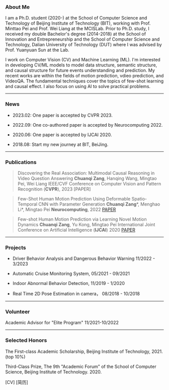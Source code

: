 ### About Me
I am a Ph.D. student (2020-) at the School of Computer Science and Technology of Beijing Institute of Technology (BIT), working with Prof. Minttao Pei and Prof. Wei Liang at the MCISLab. Prior to Ph.D. study, I received my double Bachelor's degree (2014-2018) at the School of Innovation and Entrepreneurship and the School of Computer Science and Technology, Dalian University of Technology (DUT) where I was advised by Prof. Yuanyuan Sun at the Lab.

I work on Computer Vision (CV) and Machine Learning (ML). I'm interested in developing CV/ML models to model data structure, semantic structure, and causal structure for future events understanding and prediction. My recent works are within the fields of motion prediction, vdieo prediction, and VideoQA. The fundamental techniques cover the topics of few-shot learning and causal effect. I also focus on using AI to solve practical problems.

***
### News
* 2023.02: One paper is accepted by CVPR 2023.

* 2022.09: One co-authored paper is accepted by Neurocomputing 2022.

* 2020.06: One paper is accepted by IJCAI 2020.

* 2018.08: Start my new journey at BIT, BeiJing.

***
### Publications
>Discovering the Real Association: Multimodal Causal Reasoning in Video Question Answering
>**Chuanqi Zang**, Hanqing Wang, Mingtao Pei, Wei Liang
>IEEE/CVF Conference on Computer Vision and Pattern Recognition (**CVPR**), 2023 [PAPER]

>Few-Shot Human Motion Prediction Using Deformable Spatio-Temporal CNN with Parameter Generation 
>**Chuanqi Zang***, Menghao Li*, Mingtao Pei 
>**Neurocomputing**, 2022 [PAPER](https://www.sciencedirect.com/science/article/pii/S0925231222012231?utm_campaign=STMJ_AUTH_SERV_PUBLISHED&utm_medium=email&utm_acid=222433177&SIS_ID=&dgcid=STMJ_AUTH_SERV_PUBLISHED&CMX_ID=&utm_in=DM300589&utm_source=AC_)

>Few-shot Human Motion Prediction via Learning Novel Motion Dynamics 
>**Chuanqi Zang**, Yu Kong, Mingtao Pei 
>International Joint Conference on Artificial Intelligence (**IJCAI**) 2020 [PAPER](https://www.ijcai.org/proceedings/2020/0118.pdf)
***
### Projects

* Driver Behavior Analysis and Dangerous Behavior Warning 11/2022 - 3/2023

* Automatic Cruise Monitoring System, 05/2021 - 09/2021

* Indoor Abnormal Behavior Detection, 11/2019 - 1/2020

* Real Time 2D Pose Estimation in camera， 08/2018 - 10/2018

***
### Volunteer
Academic Advisor for "Elite Program" 11/2021-10/2022
***
### Selected Honors
The First-class Academic Scholarship, Beijing Institute of Technology, 2021. (top 10%)

Third-Class Prize, The 9th "Academic Forum" of the School of Computer Science, Beijing Institute of Technology. 2020.

[CV]
[简历]
